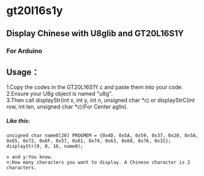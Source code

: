 # gt20l16s1y
## Display Chinese with U8glib and GT20L16S1Y
### For Arduino
## Usage：
1.Copy the codes in the GT20L16S1Y.c and paste them into your code.<br />
2.Ensure your U8g object is named "u8g".<br />
3.Then call displayStr(int x, int y, int n, unsigned char *c) or displayStrC(int row, int len, unsigned char *c)(For Center aglin).<br />
##### Like this:
  ```
  unsigned char name0[20] PROGMEM = {0x4D, 0x5A, 0x59, 0x37, 0x20, 0x5A, 0x65, 0x72, 0x6F, 0x57, 0x61, 0x74, 0x63, 0x68, 0x76, 0x31};
  displayStr(0, 0, 16, name0);  
  
  x and y:You know.
  n:How many characters you want to display. A Chinese character is 2 characters.
  ```
